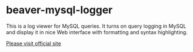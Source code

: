 beaver-mysql-logger
===================
This is a log viewer for MySQL queries. It turns on query logging in MySQL and display it in nice Web interface with formatting and syntax highlighting.

[Please visit official site](http://beaver-mysql-logger.com)